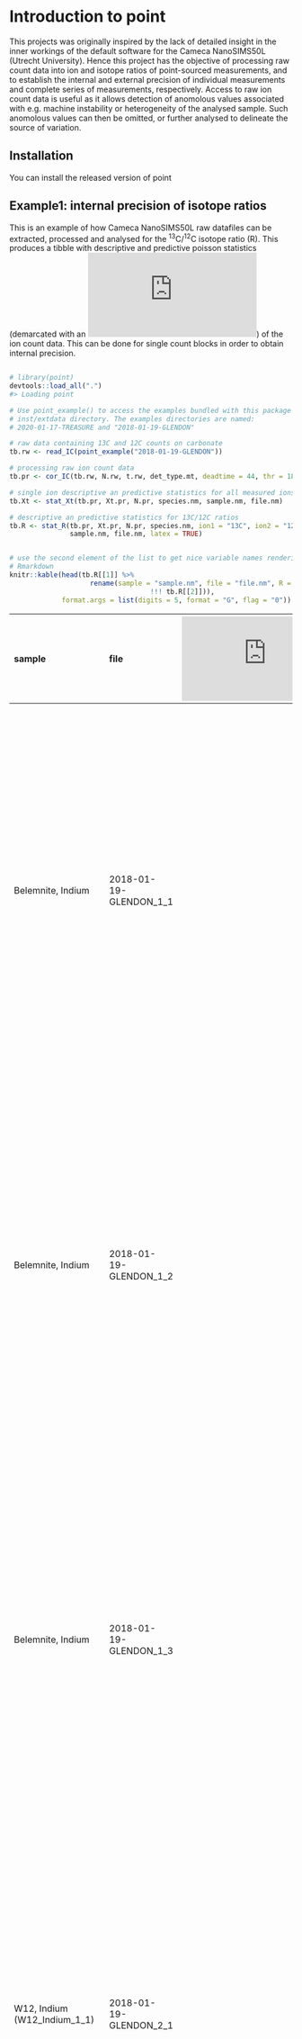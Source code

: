 
<!--  use the --webtex argument in the YAML to render equations -->

# Introduction to point

<!-- badges: start -->

<!-- badges: end -->

This projects was originally inspired by the lack of detailed insight in
the inner workings of the default software for the Cameca NanoSIMS50L
(Utrecht University). Hence this project has the objective of processing
raw count data into ion and isotope ratios of point-sourced
measurements, and to establish the internal and external precision of
individual measurements and complete series of measurements,
respectively. Access to raw ion count data is useful as it allows
detection of anomolous values associated with e.g. machine instability
or heterogeneity of the analysed sample. Such anomolous values can then
be omitted, or further analysed to delineate the source of variation.

## Installation

You can install the released version of point

<!-- ``` r -->

<!-- install.packages("point") -->

<!-- ``` -->

## Example1: internal precision of isotope ratios

This is an example of how Cameca NanoSIMS50L raw datafiles can be
extracted, processed and analysed for the <sup>13</sup>C/<sup>12</sup>C
isotope ratio (R). This produces a tibble with descriptive and
predictive poisson statistics (demarcated with an
![\\\\\\hat{}](https://latex.codecogs.com/png.latex?%5C%5C%5Chat%7B%7D
"\\\\\\hat{}")) of the ion count data. This can be done for single count
blocks in order to obtain internal precision.

``` r

# library(point)
devtools::load_all(".")
#> Loading point

# Use point_example() to access the examples bundled with this package in the
# inst/extdata directory. The examples directories are named:
# 2020-01-17-TREASURE and "2018-01-19-GLENDON"

# raw data containing 13C and 12C counts on carbonate
tb.rw <- read_IC(point_example("2018-01-19-GLENDON"))

# processing raw ion count data
tb.pr <- cor_IC(tb.rw, N.rw, t.rw, det_type.mt, deadtime = 44, thr = 180)

# single ion descriptive an predictive statistics for all measured ions
tb.Xt <- stat_Xt(tb.pr, Xt.pr, N.pr, species.nm, sample.nm, file.nm)

# descriptive an predictive statistics for 13C/12C ratios
tb.R <- stat_R(tb.pr, Xt.pr, N.pr, species.nm, ion1 = "13C", ion2 = "12C", 
               sample.nm, file.nm, latex = TRUE)


# use the second element of the list to get nice variable names rendering in 
# Rmarkdown
knitr::kable(head(tb.R[[1]] %>% 
                    rename(sample = "sample.nm", file = "file.nm", R = "R.nm", 
                                   !!! tb.R[[2]])),
             format.args = list(digits = 5, format = "G", flag = "0")) 
```

| sample                           | file                     | ![n](https://latex.codecogs.com/png.latex?n "n") | ![\\bar{R}](https://latex.codecogs.com/png.latex?%5Cbar%7BR%7D "\\bar{R}") | ![r](https://latex.codecogs.com/png.latex?r "r") | ![s\_{R}](https://latex.codecogs.com/png.latex?s_%7BR%7D "s_{R}") | ![\\epsilon\_{R} (\\text{‰})](https://latex.codecogs.com/png.latex?%5Cepsilon_%7BR%7D%20%28%5Ctext%7B%E2%80%B0%7D%29 "\\epsilon_{R} (\\text{‰})") | ![s\_{\\bar{R}}](https://latex.codecogs.com/png.latex?s_%7B%5Cbar%7BR%7D%7D "s_{\\bar{R}}") | ![\\epsilon\_{\\bar{R}} (\\text{‰})](https://latex.codecogs.com/png.latex?%5Cepsilon_%7B%5Cbar%7BR%7D%7D%20%28%5Ctext%7B%E2%80%B0%7D%29 "\\epsilon_{\\bar{R}} (\\text{‰})") | ![\\hat{s}\_{R}](https://latex.codecogs.com/png.latex?%5Chat%7Bs%7D_%7BR%7D "\\hat{s}_{R}") | ![\\hat{\\epsilon}\_{R} (\\text{‰})](https://latex.codecogs.com/png.latex?%5Chat%7B%5Cepsilon%7D_%7BR%7D%20%28%5Ctext%7B%E2%80%B0%7D%29 "\\hat{\\epsilon}_{R} (\\text{‰})") | ![\\hat{s}\_{\\bar{R}}](https://latex.codecogs.com/png.latex?%5Chat%7Bs%7D_%7B%5Cbar%7BR%7D%7D "\\hat{s}_{\\bar{R}}") | ![\\hat{\\epsilon}\_{\\bar{R}} (\\text{‰})](https://latex.codecogs.com/png.latex?%5Chat%7B%5Cepsilon%7D_%7B%5Cbar%7BR%7D%7D%20%28%5Ctext%7B%E2%80%B0%7D%29 "\\hat{\\epsilon}_{\\bar{R}} (\\text{‰})") | ![\\chi^{2}](https://latex.codecogs.com/png.latex?%5Cchi%5E%7B2%7D "\\chi^{2}") | R                                                                                                                                                                                                                                                             |
| :------------------------------- | :----------------------- | -----------------------------------------------: | -------------------------------------------------------------------------: | -----------------------------------------------: | ----------------------------------------------------------------: | ------------------------------------------------------------------------------------------------------------------------------------------------: | ------------------------------------------------------------------------------------------: | --------------------------------------------------------------------------------------------------------------------------------------------------------------------------: | ------------------------------------------------------------------------------------------: | --------------------------------------------------------------------------------------------------------------------------------------------------------------------------: | --------------------------------------------------------------------------------------------------------------------: | ----------------------------------------------------------------------------------------------------------------------------------------------------------------------------------------------------: | ------------------------------------------------------------------------------: | :------------------------------------------------------------------------------------------------------------------------------------------------------------------------------------------------------------------------------------------------------------ |
| Belemnite, Indium                | 2018-01-19-GLENDON\_1\_1 |                                             3900 |                                                                   0.010906 |                                          0.67778 |                                                         0.0010140 |                                                                                                                                            92.969 |                                                                                    1.62e-05 |                                                                                                                                                                      1.4887 |                                                                                   0.0010117 |                                                                                                                                                                      92.766 |                                                                                                              1.62e-05 |                                                                                                                                                                                                1.4854 |                                                                         1.00438 | ![^{13}](https://latex.codecogs.com/png.latex?%5E%7B13%7D "^{13}")C![\_{}](https://latex.codecogs.com/png.latex?_%7B%7D "_{}")/![^{12}](https://latex.codecogs.com/png.latex?%5E%7B12%7D "^{12}")C![\_{}](https://latex.codecogs.com/png.latex?_%7B%7D "_{}") |
| Belemnite, Indium                | 2018-01-19-GLENDON\_1\_2 |                                             3900 |                                                                   0.010928 |                                          0.72679 |                                                         0.0007739 |                                                                                                                                            70.814 |                                                                                    1.24e-05 |                                                                                                                                                                      1.1339 |                                                                                   0.0007661 |                                                                                                                                                                      70.109 |                                                                                                              1.23e-05 |                                                                                                                                                                                                1.1226 |                                                                         1.02022 | ![^{13}](https://latex.codecogs.com/png.latex?%5E%7B13%7D "^{13}")C![\_{}](https://latex.codecogs.com/png.latex?_%7B%7D "_{}")/![^{12}](https://latex.codecogs.com/png.latex?%5E%7B12%7D "^{12}")C![\_{}](https://latex.codecogs.com/png.latex?_%7B%7D "_{}") |
| Belemnite, Indium                | 2018-01-19-GLENDON\_1\_3 |                                             3900 |                                                                   0.011001 |                                          0.56653 |                                                         0.0007317 |                                                                                                                                            66.511 |                                                                                    1.17e-05 |                                                                                                                                                                      1.0650 |                                                                                   0.0007210 |                                                                                                                                                                      65.545 |                                                                                                              1.15e-05 |                                                                                                                                                                                                1.0496 |                                                                         1.02971 | ![^{13}](https://latex.codecogs.com/png.latex?%5E%7B13%7D "^{13}")C![\_{}](https://latex.codecogs.com/png.latex?_%7B%7D "_{}")/![^{12}](https://latex.codecogs.com/png.latex?%5E%7B12%7D "^{12}")C![\_{}](https://latex.codecogs.com/png.latex?_%7B%7D "_{}") |
| W12, Indium (W12\_Indium\_1\_1)  | 2018-01-19-GLENDON\_2\_1 |                                             4000 |                                                                   0.010729 |                                          0.96154 |                                                         0.0007564 |                                                                                                                                            70.499 |                                                                                    1.20e-05 |                                                                                                                                                                      1.1147 |                                                                                   0.0007565 |                                                                                                                                                                      70.512 |                                                                                                              1.20e-05 |                                                                                                                                                                                                1.1149 |                                                                         0.99964 | ![^{13}](https://latex.codecogs.com/png.latex?%5E%7B13%7D "^{13}")C![\_{}](https://latex.codecogs.com/png.latex?_%7B%7D "_{}")/![^{12}](https://latex.codecogs.com/png.latex?%5E%7B12%7D "^{12}")C![\_{}](https://latex.codecogs.com/png.latex?_%7B%7D "_{}") |
| W12, Indium (W12\_Indium\_1\_10) | 2018-01-19-GLENDON\_3\_1 |                                             4000 |                                                                   0.010868 |                                          0.95873 |                                                         0.0009103 |                                                                                                                                            83.757 |                                                                                    1.44e-05 |                                                                                                                                                                      1.3243 |                                                                                   0.0009124 |                                                                                                                                                                      83.953 |                                                                                                              1.44e-05 |                                                                                                                                                                                                1.3274 |                                                                         0.99532 | ![^{13}](https://latex.codecogs.com/png.latex?%5E%7B13%7D "^{13}")C![\_{}](https://latex.codecogs.com/png.latex?_%7B%7D "_{}")/![^{12}](https://latex.codecogs.com/png.latex?%5E%7B12%7D "^{12}")C![\_{}](https://latex.codecogs.com/png.latex?_%7B%7D "_{}") |
| W12, Indium (W12\_Indium\_1\_11) | 2018-01-19-GLENDON\_3\_2 |                                             4000 |                                                                   0.010708 |                                          0.93340 |                                                         0.0007287 |                                                                                                                                            68.052 |                                                                                    1.15e-05 |                                                                                                                                                                      1.0760 |                                                                                   0.0007198 |                                                                                                                                                                      67.215 |                                                                                                              1.14e-05 |                                                                                                                                                                                                1.0628 |                                                                         1.02508 | ![^{13}](https://latex.codecogs.com/png.latex?%5E%7B13%7D "^{13}")C![\_{}](https://latex.codecogs.com/png.latex?_%7B%7D "_{}")/![^{12}](https://latex.codecogs.com/png.latex?%5E%7B12%7D "^{12}")C![\_{}](https://latex.codecogs.com/png.latex?_%7B%7D "_{}") |

## Example 2: external precision of isotope ratios

To calculate the external reproducibility of isotope ratios one needs to
use the total ion count of one block and the block count rate. The
latter is equivalent to the mean ion count rate, which was already
calculated with the function `stat_Xt`.

``` r
# For this particular run a belemnite was used as reference material. 
tb.R.ext  <- stat_R(tb.Xt, 
                    Xt = M_Xt.pr, 
                    N = Ntot_Xt.pr, 
                    species = species.nm, 
                    ion1 = "13C", 
                    ion2 = "12C",  
                    sample.nm, 
                    latex = TRUE)

knitr::kable(head(tb.R.ext[[1]]  %>% 
                    filter(str_detect(sample.nm, "Belemnite")) %>% 
                    rename(sample = "sample.nm", R = "R.nm", 
                                   !!! tb.R.ext[[2]])),
              format.args = list(digits = 5, format = "G", flag = "0")) 
```

| sample            | ![n](https://latex.codecogs.com/png.latex?n "n") | ![\\bar{R}](https://latex.codecogs.com/png.latex?%5Cbar%7BR%7D "\\bar{R}") | ![r](https://latex.codecogs.com/png.latex?r "r") | ![s\_{R}](https://latex.codecogs.com/png.latex?s_%7BR%7D "s_{R}") | ![\\epsilon\_{R} (\\text{‰})](https://latex.codecogs.com/png.latex?%5Cepsilon_%7BR%7D%20%28%5Ctext%7B%E2%80%B0%7D%29 "\\epsilon_{R} (\\text{‰})") | ![s\_{\\bar{R}}](https://latex.codecogs.com/png.latex?s_%7B%5Cbar%7BR%7D%7D "s_{\\bar{R}}") | ![\\epsilon\_{\\bar{R}} (\\text{‰})](https://latex.codecogs.com/png.latex?%5Cepsilon_%7B%5Cbar%7BR%7D%7D%20%28%5Ctext%7B%E2%80%B0%7D%29 "\\epsilon_{\\bar{R}} (\\text{‰})") | ![\\hat{s}\_{R}](https://latex.codecogs.com/png.latex?%5Chat%7Bs%7D_%7BR%7D "\\hat{s}_{R}") | ![\\hat{\\epsilon}\_{R} (\\text{‰})](https://latex.codecogs.com/png.latex?%5Chat%7B%5Cepsilon%7D_%7BR%7D%20%28%5Ctext%7B%E2%80%B0%7D%29 "\\hat{\\epsilon}_{R} (\\text{‰})") | ![\\hat{s}\_{\\bar{R}}](https://latex.codecogs.com/png.latex?%5Chat%7Bs%7D_%7B%5Cbar%7BR%7D%7D "\\hat{s}_{\\bar{R}}") | ![\\hat{\\epsilon}\_{\\bar{R}} (\\text{‰})](https://latex.codecogs.com/png.latex?%5Chat%7B%5Cepsilon%7D_%7B%5Cbar%7BR%7D%7D%20%28%5Ctext%7B%E2%80%B0%7D%29 "\\hat{\\epsilon}_{\\bar{R}} (\\text{‰})") | ![\\chi^{2}](https://latex.codecogs.com/png.latex?%5Cchi%5E%7B2%7D "\\chi^{2}") | R                                                                                                                                                                                                                                                             |
| :---------------- | -----------------------------------------------: | -------------------------------------------------------------------------: | -----------------------------------------------: | ----------------------------------------------------------------: | ------------------------------------------------------------------------------------------------------------------------------------------------: | ------------------------------------------------------------------------------------------: | --------------------------------------------------------------------------------------------------------------------------------------------------------------------------: | ------------------------------------------------------------------------------------------: | --------------------------------------------------------------------------------------------------------------------------------------------------------------------------: | --------------------------------------------------------------------------------------------------------------------: | ----------------------------------------------------------------------------------------------------------------------------------------------------------------------------------------------------: | ------------------------------------------------------------------------------: | :------------------------------------------------------------------------------------------------------------------------------------------------------------------------------------------------------------------------------------------------------------ |
| Belemnite, Indium |                                                3 |                                                                   0.010954 |                                          0.99995 |                                                          5.09e-05 |                                                                                                                                            4.6445 |                                                                                    2.94e-05 |                                                                                                                                                                      2.6815 |                                                                                    1.29e-05 |                                                                                                                                                                        1.18 |                                                                                                               7.5e-06 |                                                                                                                                                                                               0.68129 |                                                                          15.491 | ![^{13}](https://latex.codecogs.com/png.latex?%5E%7B13%7D "^{13}")C![\_{}](https://latex.codecogs.com/png.latex?_%7B%7D "_{}")/![^{12}](https://latex.codecogs.com/png.latex?%5E%7B12%7D "^{12}")C![\_{}](https://latex.codecogs.com/png.latex?_%7B%7D "_{}") |

For more detailed information about reading raw ion count data use
`vignette("IC-read")`; processing ion count data `vignette("IC-read")`;
and for statistical test concerning ion count precision
`vignette("IC-precision")`.
